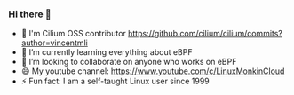 ### Hi there 👋

- 🔭 I'm Cilium OSS contributor https://github.com/cilium/cilium/commits?author=vincentmli
- 🌱 I’m currently learning everything about eBPF
- 👯 I’m looking to collaborate on anyone who works on eBPF
- 😄 My youtube channel: https://www.youtube.com/c/LinuxMonkinCloud
- ⚡ Fun fact: I am a self-taught Linux user since 1999
